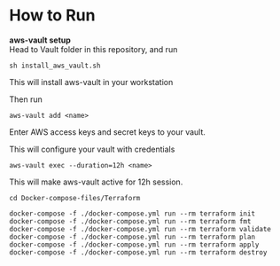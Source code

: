# How to Run

**aws-vault setup** </br>
Head to Vault folder in this repository, and run</br>

```
sh install_aws_vault.sh
```
This will install aws-vault in your workstation </br>

Then run 
```
aws-vault add <name>
```
Enter AWS access keys and secret keys to your vault.</br>

This will configure your vault with credentials </br>
```
aws-vault exec --duration=12h <name>
```
This will make aws-vault active for 12h session. </br>

```
cd Docker-compose-files/Terraform
```

```
docker-compose -f ./docker-compose.yml run --rm terraform init
docker-compose -f ./docker-compose.yml run --rm terraform fmt
docker-compose -f ./docker-compose.yml run --rm terraform validate
docker-compose -f ./docker-compose.yml run --rm terraform plan
docker-compose -f ./docker-compose.yml run --rm terraform apply
docker-compose -f ./docker-compose.yml run --rm terraform destroy
```
